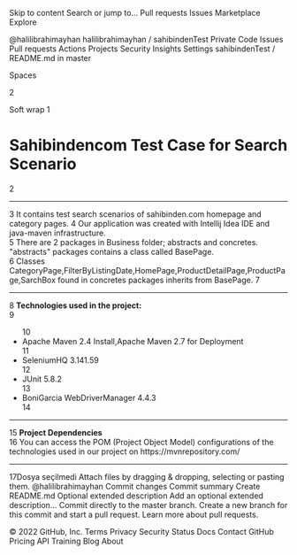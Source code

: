 Skip to content
Search or jump to…
Pull requests
Issues
Marketplace
Explore

@halilibrahimayhan
halilibrahimayhan
/
sahibindenTest
Private
Code
Issues
Pull requests
Actions
Projects
Security
Insights
Settings
sahibindenTest
/
README.md
in
master


Spaces

2

Soft wrap
1
# Sahibindencom Test Case for Search Scenario
2
<hr>
3
It contains test search scenarios of sahibinden.com homepage and category pages.
4
Our application was created with Intellij Idea IDE and java-maven infrastructure.<br>
5
There are 2 packages in Business folder; abstracts and concretes. "abstracts" packages contains a class called BasePage.<br>
6
Classes CategoryPage,FilterByListingDate,HomePage,ProductDetailPage,ProductPage,SarchBox found in concretes packages inherits from BasePage.
7
<hr>
8
<b>Technologies used in the project:</b><br>
9
<ul>
10
<li>Apache Maven 2.4 Install,Apache Maven 2.7 for Deployment</li>
11
<li>SeleniumHQ 3.141.59</li>
12
<li>JUnit 5.8.2</li>
13
<li>BoniGarcia WebDriverManager 4.4.3</li>
14
</ul><hr>
15
<b>Project Dependencies</b><br>
16
You can access the POM (Project Object Model) configurations of the technologies used in our project on https://mvnrepository.com/ <hr>
17
​
Dosya seçilmedi
Attach files by dragging & dropping, selecting or pasting them.
@halilibrahimayhan
Commit changes
Commit summary
Create README.md
Optional extended description
Add an optional extended description…
 Commit directly to the master branch.
 Create a new branch for this commit and start a pull request. Learn more about pull requests.

© 2022 GitHub, Inc.
Terms
Privacy
Security
Status
Docs
Contact GitHub
Pricing
API
Training
Blog
About
